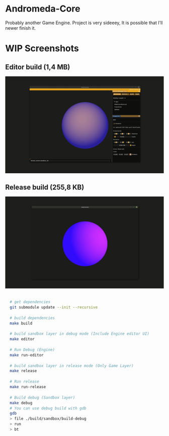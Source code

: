 # Andromeda-Core

Probably another Game Engine.
Project is very sideeey, It is possible that I'll newer finish it.


# WIP Screenshots

## Editor build (1,4 MB)
<img src="https://github.com/dkvilo/andromeda-core/blob/main/screenshots/editor.png" />

## Release build (255,8 KB)
<img src="https://github.com/dkvilo/andromeda-core/blob/main/screenshots/release.png" />


```zsh

  # get dependencies
  git submodule update --init --recursive

  # build dependencies
  make build
  
  # build sandbox layer in debug mode (Include Engine editor UI)
  make editor
  
  # Run Debug (Engine)
  make run-editor

  # build sandbox layer in release mode (Only Game Layer)
  make release

  # Run release
  make run-release

  # Build debug (Sandbox layer)
  make debug
  # You can use debug build with gdb  
  gdb
  > file ./build/sandbox/build-debug
  > run
  > bt

```
